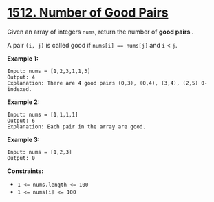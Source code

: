 # [1512. Number of Good Pairs](https://leetcode.com/problems/number-of-good-pairs/description/)

Given an array of integers `nums`, return the number of **good pairs** .

A pair `(i, j)` is called good if `nums[i] == nums[j]` and `i` < `j`.

**Example 1:** 

```
Input: nums = [1,2,3,1,1,3]
Output: 4
Explanation: There are 4 good pairs (0,3), (0,4), (3,4), (2,5) 0-indexed.
```

**Example 2:** 

```
Input: nums = [1,1,1,1]
Output: 6
Explanation: Each pair in the array are good.
```

**Example 3:** 

```
Input: nums = [1,2,3]
Output: 0
```

**Constraints:** 

- `1 <= nums.length <= 100`
- `1 <= nums[i] <= 100`